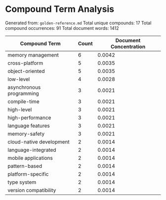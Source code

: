 # Compound Term Analysis

Generated from: `golden-reference.md`
Total unique compounds: 17
Total compound occurrences: 91
Total document words: 1412

| Compound Term | Count | Document Concentration |
|---------------|-------|------------------------|
| memory management | 6 | 0.0042 |
| cross-platform | 5 | 0.0035 |
| object-oriented | 5 | 0.0035 |
| low-level | 4 | 0.0028 |
| asynchronous programming | 3 | 0.0021 |
| compile-time | 3 | 0.0021 |
| high-level | 3 | 0.0021 |
| high-performance | 3 | 0.0021 |
| language features | 3 | 0.0021 |
| memory-safety | 3 | 0.0021 |
| cloud-native development | 2 | 0.0014 |
| language-integrated | 2 | 0.0014 |
| mobile applications | 2 | 0.0014 |
| pattern-based | 2 | 0.0014 |
| platform-specific | 2 | 0.0014 |
| type system | 2 | 0.0014 |
| version compatibility | 2 | 0.0014 |

